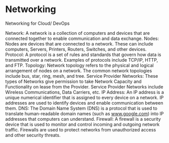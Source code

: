 # Networking
Networking for Cloud/ DevOps 

Network: A network is a collection of computers and devices that are connected together to enable communication and data exchange.
Nodes: Nodes are devices that are connected to a network. These can include computers, Servers, Printers, Routers, Switches, and other devices.
Protocol: A protocol is a set of rules and standards that govern how data is transmitted over a network. Examples of protocols include TCP/IP, HTTP, and FTP.
Topology: Network topology refers to the physical and logical arrangement of nodes on a network. The common network topologies include bus, star, ring, mesh, and tree.
Service Provider Networks: These types of Networks give permission to take Network Capacity and Functionality on lease from the Provider. Service Provider Networks include Wireless Communications, Data Carriers, etc.
IP Address: An IP address is a unique numerical identifier that is assigned to every device on a network. IP addresses are used to identify devices and enable communication between them.
DNS: The Domain Name System (DNS) is a protocol that is used to translate human-readable domain names (such as www.google.com) into IP addresses that computers can understand.
Firewall: A firewall is a security device that is used to monitor and control incoming and outgoing network traffic. Firewalls are used to protect networks from unauthorized access and other security threats.
